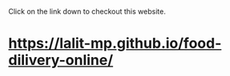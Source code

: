 Click on the link down to checkout this website.
# https://lalit-mp.github.io/food-dilivery-online/
